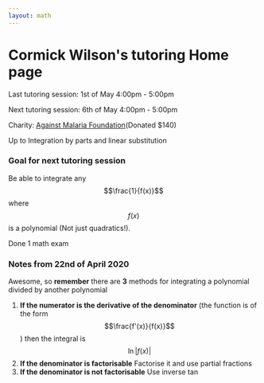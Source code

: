 ```yaml
---
layout: math
---
```

# Cormick Wilson's tutoring Home page

Last tutoring session: 1st of May 4:00pm - 5:00pm

Next tutoring session: 6th of May 4:00pm - 5:00pm

Charity: [Against Malaria Foundation](https://www.againstmalaria.com/)(Donated $140)

Up to Integration by parts and linear substitution

### Goal for next tutoring session
Be able to integrate any $$\frac{1}{f(x)}$$ where $$f(x)$$ is a polynomial (Not just quadratics!).

Done 1 math exam

### Notes from 22nd of April 2020
Awesome, so **remember** there are **3** methods for integrating a polynomial
divided by another polynomial

1. **If the numerator is the derivative of the denominator** (the function is of the
   form $$\frac{f'(x)}{f(x)}$$) then the integral is $$\ln{|f(x)|}$$
2. **If the denominator is factorisable** Factorise it and use partial fractions
3. **If the denominator is not factorisable** Use inverse tan

